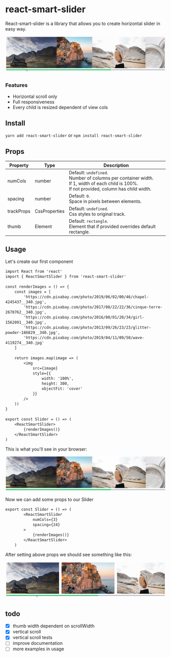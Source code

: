 # react-smart-slider

React-smart-slider is a library that allows you to create horizontal slider in easy way.

<p align="center">
  <img src="assets/react-smart-slider-demo-default.gif" />
</p>

### Features

- Horizontal scroll only
- Full responsiveness
- Every child is resized dependent of view cols

## Install
`yarn add react-smart-slider` or `npm install react-smart-slider`

## Props

Property      | Type          | Description
------------- | ------------- | ------------
numCols       | number        | Default: `undefined`.<br> Number of columns per container width.<br>If 1, width of each child is 100%.<br>If not provided, column has child width.
spacing       | number        | Default: `0`.<br> Space in pixels between elements.
trackProps    | CssProperties | Default: `undefined`.<br> Css styles to original track.
thumb         | Element       | Default: `rectangle`.<br> Element that if provided overrides default rectangle.

## Usage

Let's create our first component

    import React from 'react'
    import { ReactSmartSlider } from 'react-smart-slider'
    
    const renderImages = () => {
        const images = [
            'https://cdn.pixabay.com/photo/2019/06/02/00/46/chapel-4245437__340.jpg',
            'https://cdn.pixabay.com/photo/2017/08/22/22/36/cinque-terre-2670762__340.jpg',
            'https://cdn.pixabay.com/photo/2016/08/01/20/34/girl-1562091__340.jpg',
            'https://cdn.pixabay.com/photo/2013/09/26/23/23/glitter-powder-186829__340.jpg',
            'https://cdn.pixabay.com/photo/2019/04/11/09/50/wave-4119274__340.jpg'
        ]
    
        return images.map(image => (
            <img
                src={image}
                style={{
                    width: '100%',
                    height: 300,
                    objectFit: 'cover'
                }}
            />
        ))
    }
    
    export const Slider = () => (
        <ReactSmartSlider>
            {renderImages()}
        </ReactSmartSlider>
    )
    
This is what you'll see in your browser:

<p align="center">
  <img src="assets/react-smart-slider-usage-first.png" />
</p>

Now we can add some props to our Slider

    export const Slider = () => (
            <ReactSmartSlider
                numCols={3}
                spacing={24}
            >
                {renderImages()}
            </ReactSmartSlider>
        )

After setting above props we should see something like this:

<p align="center">
  <img src="assets/react-smart-slider-usage-second.gif" />
</p>

## todo

- [x] thumb width dependent on scrollWidth
- [x] vertical scroll
- [x] vertical scroll tests
- [ ] improve documentation
- [ ] more examples in usage

